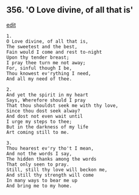 
## 356.  'O Love divine, of all that is'
[edit](https://docs.google.com/document/d/1UkpueyBBF5Lap4t5mdPlBY2ihtd63bmB/edit?mode=html)



    1.
    O Love divine, of all that is,
    The sweetest and the best,
    Fain would I come and rest to-night
    Upon thy tender breast;
    I pray thee turn me not away;
    For, sinful though I be,
    Thou knowest ev'rything I need,
    And all my need of thee.

    2.
    And yet the spirit in my heart
    Says, Wherefore should I pray
    That thou shouldst seek me with thy love,
    Since thou dost seek alway?
    And dost not even wait until
    I urge my steps to thee;
    But in the darkness of my life
    Art coming still to me.

    3.
    Thou hearest ev'ry tho't I mean,
    And not the words I say,
    The hidden thanks among the words
    That only seen to pray.
    Still, still thy love will beckon me,
    And still thy strength will come
    In many ways to bear me up
    And bring me to my home.
